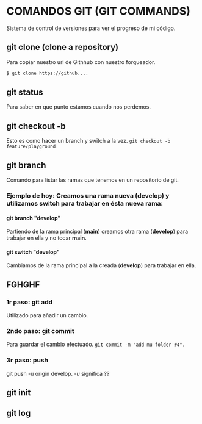 # COMANDOS GIT (GIT COMMANDS)

Sistema de control de versiones para ver el progreso de mi código.

## git clone (clone a repository)
Para copiar nuestro url de Githhub con nuestro forqueador.
```bash
$ git clone https://github....
```

## git status
Para saber en que punto estamos cuando nos perdemos.

## git checkout -b
Esto es como hacer un branch y switch a la vez.
`git checkout -b feature/playground`

## git branch 
Comando para listar las ramas que tenemos en un repositorio de git.

### Ejemplo de hoy: Creamos una rama nueva (**develop**) y utilizamos switch para trabajar en ésta nueva rama:

#### git branch "**develop**"
Partiendo de la rama principal (**main**) creamos otra rama (**develop**) para trabajar en ella y no tocar **main**.

#### git switch "**develop**"
Cambiamos de la rama principal a la creada (**develop**) para trabajar en ella.

## FGHGHF

### 1r paso: **git add**
Utilizado para añadir un cambio.

### 2ndo paso: **git commit**
Para guardar el cambio efectuado.
`git commit -m "add mu folder #4".`

### 3r paso: **push**
git push -u origin develop.
*-u* significa ??

## git init

## git log


